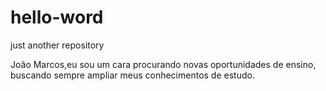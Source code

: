 # hello-word
just another repository

João Marcos,eu sou um cara procurando novas oportunidades de ensino,
buscando sempre ampliar meus conhecimentos de estudo.
